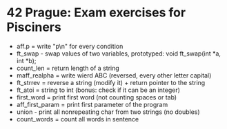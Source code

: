 # 42 Prague: Exam exercises for Pisciners

- aff.p = write "p\n" for every condition
- ft_swap - swap values of two variables, prototyped: void ft_swap(int *a, int *b);
- count_len = return length of a string
- maff_realpha = write wierd ABC (reversed, every other letter capital)
- ft_strrev = reverse a string (modify it) + return pointer to the string
- ft_atoi = string to int (bonus: check if it can be an integer)
- first_word = print first word (not counting spaces or tab)
- aff_first_param = print first parameter of the program
- union - print all nonrepeating char from two strings (no doubles)
- count_words = count all words in sentence
